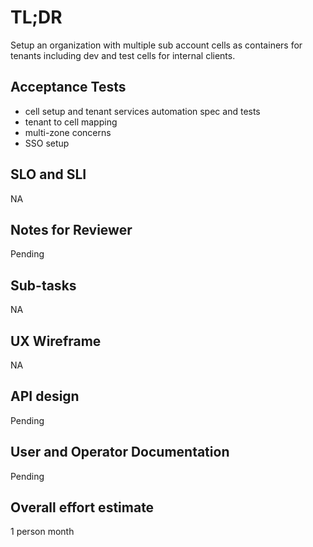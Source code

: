 # TL;DR

Setup an organization with multiple sub account cells as containers for tenants including dev and test cells for internal clients.

## Acceptance Tests

* cell setup and tenant services automation spec and tests
* tenant to cell mapping
* multi-zone concerns
* SSO setup

## SLO and SLI

NA

## Notes for Reviewer

Pending

## Sub-tasks

NA

## UX Wireframe

NA

## API design

Pending

## User and Operator Documentation

Pending

## Overall effort estimate

1 person month


